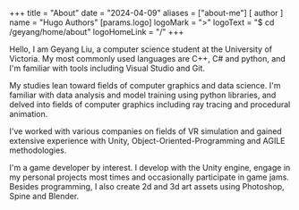+++
title = "About"
date = "2024-04-09"
aliases = ["about-me"]
[ author ]
  name = "Hugo Authors"
[params.logo]
  logoMark     = ">"
  logoText     = "$ cd /geyang/home/about"
  logoHomeLink = "/"
+++

Hello, I am Geyang Liu, a computer science student at the University of Victoria. My most commonly used languages are C++, C# and python, and I'm familiar with tools including Visual Studio and Git.

My studies lean toward fields of computer graphics and data science. I'm familiar with data analysis and model training using python libraries, and delved into fields of computer graphics including ray tracing and procedural animation.

I've worked with various companies on fields of VR simulation and gained extensive experience with Unity, Object-Oriented-Programming and AGILE methodologies.

I'm a game developer by interest. I develop with the Unity engine, engage in my personal projects most times and occasionally participate in game jams. Besides programming, I also create 2d and 3d art assets using Photoshop, Spine and Blender.
